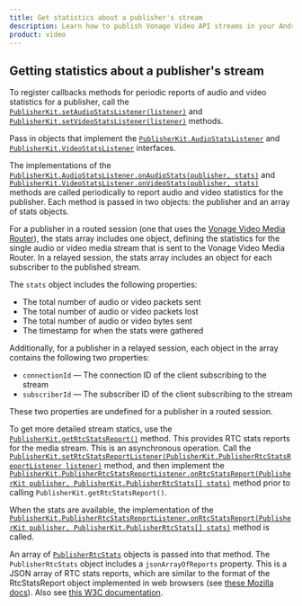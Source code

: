 ```yaml
---
title: Get statistics about a publisher's stream
description: Learn how to publish Vonage Video API streams in your Android application. Once you have connected to a session, you can send video, audio, and messages by publishing a stream.
product: video 
---
```


## Getting statistics about a publisher's stream

To register callbacks methods for periodic reports of audio and video statistics for a publisher, call the [`PublisherKit.setAudioStatsListener(listener)`](/sdk/stitch/video-android-reference/com/opentok/android/PublisherKit.html#setAudioStatsListener-com.opentok.android.PublisherKit.AudioStatsListener-) and [`PublisherKit.setVideoStatsListener(listener)`](/sdk/stitch/video-android-reference/com/opentok/android/PublisherKit.html#setVideoStatsListener-com.opentok.android.PublisherKit.VideoStatsListener-) methods. 

Pass in objects that implement the [`PublisherKit.AudioStatsListener`](/sdk/stitch/video-android-reference/com/opentok/android/PublisherKit.AudioStatsListener.html) and [`PublisherKit.VideoStatsListener`](/sdk/stitch/video-android-reference/com/opentok/android/PublisherKit.VideoStatsListener.html) interfaces.

The implementations of the [`PublisherKit.AudioStatsListener.onAudioStats(publisher, stats)`](/sdk/stitch/video-android-reference/com/opentok/android/PublisherKit.AudioStatsListener.html#onAudioStats-com.opentok.android.PublisherKit-com.opentok.android.PublisherKit.PublisherAudioStats:A-) and [`PublisherKit.VideoStatsListener.onVideoStats(publisher, stats)`](/sdk/stitch/video-android-reference/com/opentok/android/PublisherKit.VideoStatsListener.html#onVideoStats-com.opentok.android.PublisherKit-com.opentok.android.PublisherKit.PublisherVideoStats:A-) methods are called periodically to report audio and video statistics for the publisher. Each method is passed in two objects: the publisher and an array of stats objects. 

For a publisher in a routed session (one that uses the [Vonage Video Media Router](video/guides/create-session#the-media-router-and-media-modes)), the stats array includes one object, defining the statistics for the single audio or video media stream that is sent to the Vonage Video Media Router. In a relayed session, the stats array includes an object for each subscriber to the published stream. 

The `stats` object includes the following properties:

* The total number of audio or video packets sent
* The total number of audio or video packets lost
* The total number of audio or video bytes sent
* The timestamp for when the stats were gathered

Additionally, for a publisher in a relayed session, each object in the array contains the following two properties:

* `connectionId` — The connection ID of the client subscribing to the stream
* `subscriberId` — The subscriber ID of the client subscribing to the stream

These two properties are undefined for a publisher in a routed session.

To get more detailed stream statics, use the [`PublisherKit.getRtcStatsReport()`](/sdk/stitch/video-android-reference/com/opentok/android/PublisherKit.html#getRtcStatsReport--) method. This provides RTC stats reports for the media stream. This is an asynchronous operation. Call the [`PublisherKit.setRtcStatsReportListener(PublisherKit.PublisherRtcStatsReportListener listener)`](/sdk/stitch/video-android-reference/com/opentok/android/PublisherKit.html#setRtcStatsReportListener-com.opentok.android.PublisherKit.PublisherRtcStatsReportListener-) method, and then implement the [`PublisherKit.PublisherRtcStatsReportListener.onRtcStatsReport(PublisherKit publisher, PublisherKit.PublisherRtcStats[] stats)`](/sdk/stitch/video-android-reference/com/opentok/android/PublisherKit.PublisherRtcStatsReportListener.html#onRtcStatsReport-com.opentok.android.PublisherKit-com.opentok.android.PublisherKit.PublisherRtcStats:A-) method prior to calling `PublisherKit.getRtcStatsReport()`. 

When the stats are available, the implementation of the [`PublisherKit.PublisherRtcStatsReportListener.onRtcStatsReport(PublisherKit publisher, PublisherKit.PublisherRtcStats[] stats)`](/sdk/stitch/video-android-reference/com/opentok/android/PublisherKit.PublisherRtcStatsReportListener.html#onRtcStatsReport-com.opentok.android.PublisherKit-com.opentok.android.PublisherKit.PublisherRtcStats:A-) method is called. 

An array of [`PublisherRtcStats`](/sdk/stitch/video-android-reference/com/opentok/android/PublisherKit.PublisherRtcStats.html) objects is passed into that method. The `PublisherRtcStats` object includes a `jsonArrayOfReports` property. This is a JSON array of RTC stats reports, which are similar to the format of the RtcStatsReport object implemented in web browsers (see [these Mozilla docs](https://developer.mozilla.org/en-US/docs/Web/API/RTCStatsReport)). Also see [this W3C documentation](https://w3c.github.io/webrtc-stats/#summary).
